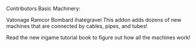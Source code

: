 Contributors Basic Machinery:

Vatonage
Ramcor
Bombard
ihategravel
This addon adds dozens of new machines that are connected by cables, pipes, and tubes!

Read the new ingame tutorial book to figure out how all the machines work!
